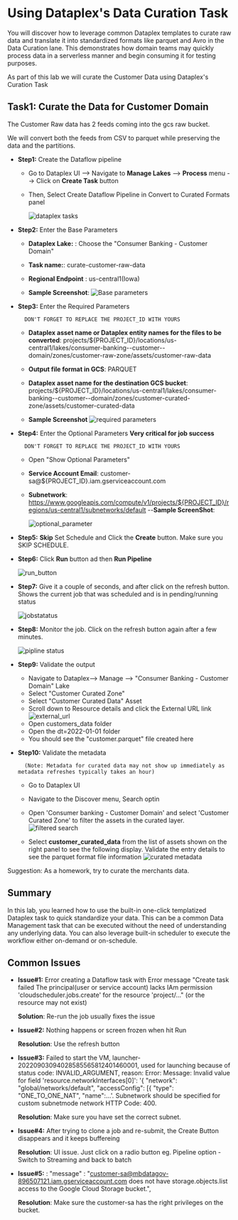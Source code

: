 # Using Dataplex's Data Curation Task
You will discover how to leverage common Dataplex templates to curate raw data and translate it into standardized formats like parquet and Avro in the Data Curation lane. This demonstrates how domain teams may quickly process data in a serverless manner and begin consuming it for testing purposes.

As part of this lab we will curate the Customer Data using Dataplex's Curation Task 

## Task1: Curate the Data for Customer Domain 

The Customer Raw data has 2 feeds coming into the gcs raw bucket. 

We will convert both the feeds from CSV to parquet while preserving the data and the partitions. 

- **Step1:** Create the Dataflow pipeline 
    - Go to Dataplex UI --> Navigate to **Manage Lakes** --> **Process** menu --> Click on **Create Task** button 

    - Then, Select Create Dataflow Pipeline  in Convert to Curated Formats panel

        ![dataplex tasks](/lab2/resources/imgs/dataplex-tasks.png)

- **Step2:** Enter the Base  Parameters 

    - **Dataplex Lake:** : Choose the "Consumer Banking - Customer Domain" 

    - **Task name:**: curate-customer-raw-data
    
    - **Regional Endpoint** : us-central1(Iowa) 

    - **Sample Screenshot**:
        ![Base parameters](/lab2/resources/imgs/base-parameter.png)


- **Step3:** Enter the Required Parameters 
   
        DON'T FORGET TO REPLACE THE PROJECT_ID WITH YOURS
    
    - **Dataplex asset name or Dataplex entity names for the files to be converted**: projects/${PROJECT_ID}/locations/us-central1/lakes/consumer-banking--customer--domain/zones/customer-raw-zone/assets/customer-raw-data

    - **Output file format in GCS**: PARQUET
    
    - **Dataplex asset name for the destination GCS bucket**: projects/${PROJECT_ID}/locations/us-central1/lakes/consumer-banking--customer--domain/zones/customer-curated-zone/assets/customer-curated-data

    - **Sample Screenshot** 
        ![required parameters](/lab2/resources/imgs/required_parameters.png)

- **Step4:** Enter the Optional Parameters **Very critical for job success**

        DON'T FORGET TO REPLACE THE PROJECT_ID WITH YOURS
    - Open "Show Optional Parameters" 
    - **Service Account Email**: customer-sa@${PROJECT_ID}.iam.gserviceaccount.com
    - **Subnetwork**: https://www.googleapis.com/compute/v1/projects/${PROJECT_ID}/regions/us-central1/subnetworks/default
    --**Sample ScreenShot**:

        ![optional_parameter](/lab2/resources/imgs/Optional-parameter.png)

- **Step5:** **Skip** Set Schedule and Click the **Create** button. Make sure you SKIP SCHEDULE. 
- **Step6:** Click **Run** button ad then **Run Pipeline**

     ![run_button](/lab2/resources/imgs/run_button.png)

- **Step7:** Give it a couple of seconds, and after click on the refresh button. Shows the current job that was scheduled and is in pending/running status


    ![jobstatatus](/lab2/resources/imgs/job_status.png)

- **Step8:** Monitor the job. Click on the refresh button again after a few minutes. 

    ![pipline status](/lab2/resources/imgs/monitor_pipeline.png)

- **Step9:** Validate the output 

    - Navigate to Dataplex--> Manage --> "Consumer Banking - Customer Domain" Lake
    - Select "Customer Curated Zone" 
    - Select "Customer Curated Data" Asset 
    - Scroll down to Resource details and click the External URL link
        ![external_url](/lab2/resources/imgs/external_url.png)
    - Open customers_data folder 
    - Open the dt=2022-01-01 folder
    - You should see the "customer.parquet" file created here

- **Step10:** Validate the metadata 

        (Note: Metadata for curated data may not show up immediately as metadata refreshes typically takes an hour)

    - Go to Dataplex UI 

    - Navigate to the Discover menu, Search optin 

    - Open 'Consumer banking - Customer Domain' and select 'Customer Curated Zone' to filter the assets in the curated layer. 
     ![filtered search](/lab2/resources/imgs/filter_search.png)

    - Select **customer_curated_data** from the list of assets shown on the right panel to see the following display. Validate the entry details to see the parquet format file information 
    ![curated metadata](/lab2/resources/imgs/curated_metadata.png)

Suggestion: As a homework, try to curate the merchants data.  

## Summary 
In this lab, you learned how to use the built-in one-click templatized Dataplex task to quick standardize your data. This can be a common Data Management task that can be executed without the need of understanding any underlying data. You can also leverage built-in scheduler to execute the workflow either on-demand or on-schedule. 

## Common Issues

- **Issue#1:** Error creating a Dataflow task with Error message "Create task failed The principal(user or service account) lacks IAm permission 'cloudscheduler.jobs.create' for the resource 'project/..." (or the resource may not exist)

    **Solution**: Re-run the job usually fixes the issue 

- **Issue#2:** Nothing happens or screen frozen when hit Run 
  
  **Resolution**: Use the refresh button 

- **Issue#3:** Failed to start the VM, launcher-20220903094028585565812401460001, used for launching because of status code: INVALID_ARGUMENT, reason: Error: Message: Invalid value for field 'resource.networkInterfaces[0]': '{ "network": "global/networks/default", "accessConfig": [{ "type": "ONE_TO_ONE_NAT", "name":...'. Subnetwork should be specified for custom subnetmode network HTTP Code: 400.

    **Resolution**: Make sure you have set the correct subnet. 

- **Issue#4:** After trying to clone a job and re-submit, the Create Button disappears and it keeps buffereing

    **Resolution**: UI issue.  Just click on a radio button eg. Pipeline option - Switch to Streaming and back to batch

- **Issue#5:** :  "message" : "customer-sa@mbdatagov-896507121.iam.gserviceaccount.com does not have storage.objects.list access to the Google Cloud Storage bucket.",

    **Resolution**: Make sure the customer-sa has the right privileges on the bucket. 